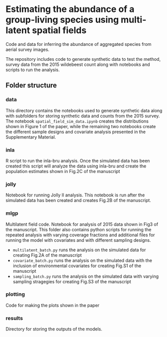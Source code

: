 # Estimating the abundance of a group-living species using multi-latent spatial fields

Code and data for inferring the abundance of aggregated species from aerial survey images. 

The repository includes code to generate synthetic data to test the method, survey data from the 2015 wildebeest count along with notebooks and scripts to run the analysis.

## Folder structure

### data
This directory contains the notebooks used to generate synthetic data along with subfolders for storing synthetic data and counts from the 2015 survey. The notebook `spatial_field_sim_data.ipynb` creates the distributions shown in Figure 1 of the paper, while the remaining two notebooks create the different sample designs and covariate analysis presented in the Supplementary Material.

### inla  
R script to run the inla-bru analysis. Once the simulated data has been created this script will analyze the data using inla-bru and create the population estimates shown in Fig.2C of the manuscript
  
### jolly  
Notebook for running Jolly II analysis. This notebook is run after the simulated data has been created and creates Fig.2B of the manuscript.
  
### mlgp  
Multilatent field code. Notebook for analysis of 2015 data shown in Fig3 of the manuscript. This folder also contains python scripts for running the repeated analysis with varying coverage fractions and additional files for running the model with covariates and with different sampling designs.
- `multilatent_batch.py` runs the analysis on the simulated data for creating Fig.2A of the manuscript
- `covariate_batch.py` runs the analysis on the simulated data with the inclusion of environmental covariates for creating Fig.S1 of the manuscript
- `sampling_batch.py` runs the analysis on the simulated data with varying sampling stragegies for creating Fig.S3 of the manuscript

 
### plotting  
Code for making the plots shown in the paper
  
### results
Directory for storing the outputs of the models.
